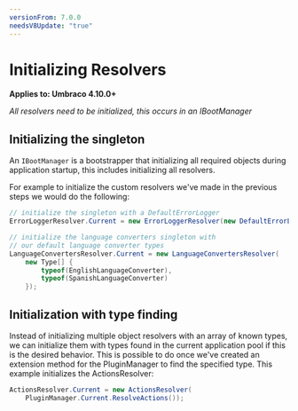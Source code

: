 ```yaml
---
versionFrom: 7.0.0
needsV8Update: "true"
---
```


# Initializing Resolvers

**Applies to: Umbraco 4.10.0+**

_All resolvers need to be initialized, this occurs in an IBootManager_

## Initializing the singleton

An `IBootManager` is a bootstrapper that initializing all required objects during application startup, this includes initializing all resolvers.

For example to initialize the custom resolvers we've made in the previous steps we would do the following:

```csharp
// initialize the singleton with a DefaultErrorLogger
ErrorLoggerResolver.Current = new ErrorLoggerResolver(new DefaultErrorLogger());

// initialize the language converters singleton with
// our default language converter types
LanguageConvertersResolver.Current = new LanguageConvertersResolver(
    new Type[] {
        typeof(EnglishLanguageConverter),
        typeof(SpanishLanguageConverter)
    });
```

## Initialization with type finding

Instead of initializing multiple object resolvers with an array of known types, we can initialize them with types found in the current application pool if this is the desired behavior. This is possible to do once we've created an extension method for the PluginManager to find the specified type. This example initializes the ActionsResolver:

```csharp
ActionsResolver.Current = new ActionsResolver(
    PluginManager.Current.ResolveActions());
```
